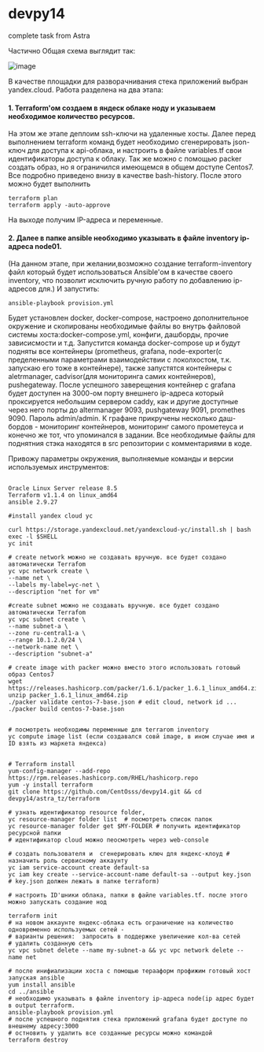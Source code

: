 # devpy14
complete task from Astra

Частично Общая схема выглядит так:

 ![image](https://user-images.githubusercontent.com/44666536/151700230-3ddcfe4b-5d85-497c-bae5-a1e34ad4e36a.png)
           
В качестве площадки для разворачнивания стека приложений выбран yandex.cloud. Работа разделена на два этапа:

#### 1. Terraform'ом создаем в яндеск облаке ноду и указываем необходимое количество ресурсов. 
На этом же этапе деплоим ssh-ключи на удаленные хосты. Далее перед выполнением terraform команд будет необходимо сгенерировать json-ключ для доступа к api-облака,
и настроить в файле variables.tf свои идентификаторы доступа к облаку. Так же можно с помощью packer создать образ, но я 
ограничился имеющемся в общем доступе Centos7. Все подробно приведено внизу в качестве bash-history. После этого можно будет выполнить 

```
terraform plan
terraform apply -auto-approve
```
На выходе получим IP-адреса и переменные.

#### 2. Далее в папке ansible необходимо указывать в файле inventory ip-адреса node01.
(На данном этапе, при желании,возможно создание terraform-inventory файл который будет использоваться Ansible'ом в качестве своего inventоry, что 
позволит исключить ручную работу по добавлению ip-адресов для.)
И запустить:
```
ansible-playbook provision.yml
```
Будет установлен docker, docker-compose, настроено дополнительное окружение и скопированы необходимые файлы во внутрь 
файловой системы хоста:docker-compose.yml, конфиги, дашборды, прочие зависисмости и т.д. Запустится команда docker-compose up и будут подняты
все контейнеры (prometheus, grafana, node-exporter(с пределенными параметрами взаимодействии с локолхостом, т.к. запускаю его тоже в контейнере), также запустятся
контейнеры с  aletrmanager, cadvisor(для мониторинга самих контейнеров), pushegateway.  После успешного заверещения контейнер с grafana будет доступен на 3000-ом порту внешнего
ip-адреса который проксируется небольшим сервером caddy, как и другие доступные через него порты до altermanager 9093, pushgateway 9091, promethes 9090. Пароль admin/admin. К графане прикручены несколько даш-бордов - мониторинг контейнеров, мониторинг самого прометеуса и конечно же тот, что упоминался в задании.
Все необходимые файлы для поднятния стэка находятся в src репозитории с комментариями в коде.


Привожу параметры окружения, выполняемые команды и версии используемых инструментов:
```

Oracle Linux Server release 8.5
Terraform v1.1.4 on linux_amd64
ansible 2.9.27

#install yandex cloud yc

curl https://storage.yandexcloud.net/yandexcloud-yc/install.sh | bash
exec -l $SHELL
yc init

# create network можно не создавать вручную. все будет создано автоматически Terrafom
yc vpc network create \
--name net \
--labels my-label=yc-net \
--description "net for vm"

#create subnet можно не создавать вручную. все будет создано автоматически Terrafom
yc vpc subnet create \
--name subnet-a \
--zone ru-central1-a \
--range 10.1.2.0/24 \
--network-name net \
--description "subnet-a"

# create image with packer можно вместо этого использовать готовый образ Centos7
wget https://releases.hashicorp.com/packer/1.6.1/packer_1.6.1_linux_amd64.zip
unzip packer_1.6.1_linux_amd64.zip
./packer validate centos-7-base.json # edit cloud, network id ...
./packer build centos-7-base.json


# посмотреть необходимы переменные для terrarom inventory
yc compute image list (если создавался совй image, в ином случае имя и ID взять из маркета яндекса)


# Terraform install
yum-config-manager --add-repo https://rpm.releases.hashicorp.com/RHEL/hashicorp.repo
yum -y install terraform
git clone https://github.com/CentOsss/devpy14.git && cd devpy14/astra_tz/terraform

# узнать идентификатор resource folder, 
yc resource-manager folder list  # посмотреть список папок 
yc resource-manager folder get $MY-FOLDER # получить идентификатор ресурсной папки
# идентификатор cloud можно пеосмотреть через web-console

# создать пользователя и  сгенерировать ключ для яндекс-клоуд # назначить роль сервисному аккаунту
yc iam service-account create default-sa
yc iam key create --service-account-name default-sa --output key.json # key.json должен лежать в папке terraform)

# настроить ID'шники облака, папки в файле variables.tf. после этого можно запускать создание нод

terraform init
# на новом аккаунте яндекс-облака есть ограничение на количество одновременно используемых сетей -
# варианты решения:  запросить в поддержке увеличение кол-ва сетей
# удалить созданную сеть
yc vpc subnet delete --name my-subnet-a && yc vpc network delete --name net

# после инифиализации хоста с помощью терааформ профижим готовый хост запуская ansible
yum install ansible
cd ../ansible
# необходимо указывать в файле inventory ip-адреса node(ip адрес будет в output terraform.
ansible-playbook provision.yml
# после успешного поднятия стека приложений grafana будет доступе по внешнему адресу:3000
# остновить у удалить все созданные ресурсы можно командой
terraform destroy
```


